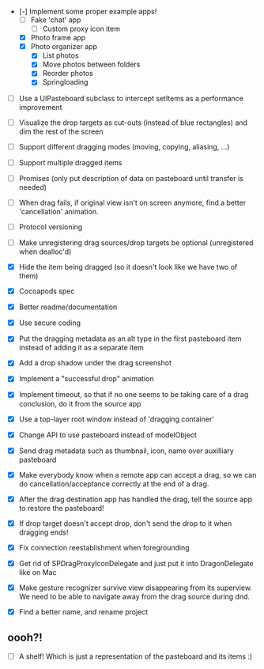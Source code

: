 - [-] Implement some proper example apps!
	- [ ] Fake 'chat' app
		- [ ] Custom proxy icon item
	- [X] Photo frame app
	- [X] Photo organizer app
		- [X] List photos
		- [X] Move photos between folders
		- [X] Reorder photos
		- [X] Springloading
- [ ] Use a UIPasteboard subclass to intercept setItems as a performance improvement
- [ ] Visualize the drop targets as cut-outs (instead of blue rectangles) and dim the rest of the screen
- [ ] Support different dragging modes (moving, copying, aliasing, ...)
- [ ] Support multiple dragged items
- [ ] Promises (only put description of data on pasteboard until transfer is needed)

- [ ] When drag fails, if original view isn't on screen anymore, find a better 'cancellation' animation.
- [ ] Protocol versioning
- [ ] Make unregistering drag sources/drop targets be optional (unregistered when dealloc'd)

- [X] Hide the item being dragged (so it doesn't look like we have two of them)
- [X] Cocoapods spec
- [X] Better readme/documentation
- [X] Use secure coding
- [X] Put the dragging metadata as an alt type in the first pasteboard item instead
	  of adding it as a separate item
- [X] Add a drop shadow under the drag screenshot
- [X] Implement a "successful drop" animation
- [X] Implement timeout, so that if no one seems to be taking care of a drag conclusion,
      do it from the source app
- [X] Use a top-layer root window instead of 'dragging container'
- [X] Change API to use pasteboard instead of modelObject
- [X] Send drag metadata such as thumbnail, icon, name over auxilliary pasteboard
- [X] Make everybody know when a remote app can accept a drag, so we can do
	  cancellation/acceptance correctly at the end of a drag.
- [X] After the drag destination app has handled the drag, tell the source app
	  to restore the pasteboard!
- [X] If drop target doesn't accept drop, don't send the drop to it when dragging ends!
- [X] Fix connection reestablishment when foregrounding
- [X] Get rid of SPDragProxyIconDelegate and just put it into DragonDelegate like on Mac

- [X] Make gesture recognizer survive view disappearing from its superview.
	  We need to be able to navigate away from the drag source during dnd.
- [X] Find a better name, and rename project

## oooh?!

- [ ] A shelf! Which is just a representation of the pasteboard and its items :)
